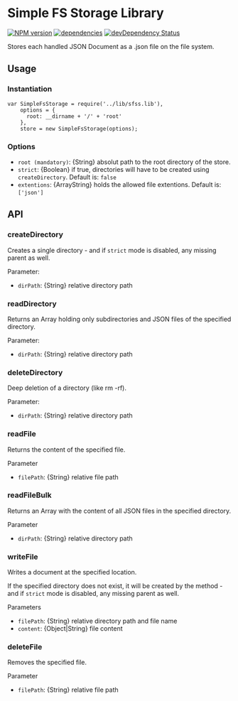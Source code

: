 # Simple FS Storage Library
[![NPM version](https://badge.fury.io/js/sfss.lib.svg)](http://badge.fury.io/js/prototype-less)
[![dependencies](https://david-dm.org/luscus/sfss.lib.svg)](https://david-dm.org/luscus/sfss.lib)
[![devDependency Status](https://david-dm.org/luscus/sfss.lib/dev-status.svg?theme=shields.io)](https://david-dm.org/luscus/sfss.lib#info=devDependencies)

Stores each handled JSON Document as a .json file on the file system.

## Usage

### Instantiation
    var SimpleFsStorage = require('../lib/sfss.lib'),
        options = {
          root: __dirname + '/' + 'root'
        },
        store = new SimpleFsStorage(options);
### Options

- `root (mandatory)`: {String} absolut path to the root directory of the store.
- `strict`: {Boolean} if true, directories will have to be created using `createDirectory`. Default is: `false`
- `extentions`: {ArrayString} holds the allowed file extentions. Default is: `['json']`


## API

### createDirectory

Creates a single directory - and if `strict` mode is disabled, any missing parent as well.

Parameter:
- `dirPath`: {String} relative directory path


### readDirectory

Returns an Array holding only subdirectories and JSON files of the specified directory.

Parameter:
- `dirPath`: {String} relative directory path


### deleteDirectory

Deep deletion of a directory (like rm -rf).

Parameter:
- `dirPath`: {String} relative directory path


### readFile

Returns the content of the specified file.


Parameter
- `filePath`: {String} relative file path



### readFileBulk

Returns an Array with the content of all JSON files in the specified directory.

Parameter
- `dirPath`: {String} relative directory path



### writeFile

Writes a document at the specified location.

If the specified directory does not exist, it will be created by the method - and if `strict` mode is disabled, any missing parent as well.

Parameters
- `filePath`: {String} relative directory path and file name
- `content`: {Object|String} file content


### deleteFile

Removes the specified file.


Parameter
- `filePath`: {String} relative file path
